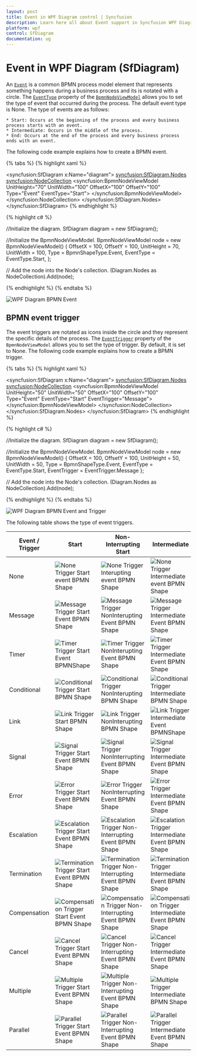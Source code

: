 ```yaml
---
layout: post
title: Event in WPF Diagram control | Syncfusion
description: Learn here all about Event support in Syncfusion WPF Diagram (SfDiagram) control, its elements and more.
platform: wpf
control: SfDiagram
documentation: ug
---
```

# Event in WPF Diagram (SfDiagram)

An [`Event`](https://help.syncfusion.com/cr/wpf/Syncfusion.UI.Xaml.Diagram.Controls.BpmnShapeType.html#fields#Event) is a common BPMN process model element that represents something happens during a business process and its is notated with a circle.
The [`EventType`](https://help.syncfusion.com/cr/wpf/Syncfusion.UI.Xaml.Diagram.BpmnNodeViewModel.html#Syncfusion_UI_Xaml_Diagram_BpmnNodeViewModel_EventType) property of the [`BpmnNodeViewModel`](https://help.syncfusion.com/cr/wpf/Syncfusion.UI.Xaml.Diagram.BpmnNodeViewModel.html) allows you to set the type of event that occurred during the process. The default event type is None.
 The type of events are as follows:

    * Start: Occurs at the beginning of the process and every business process starts with an event.
    * Intermediate: Occurs in the middle of the process.
    * End: Occurs at the end of the process and every business process ends with an event.

The following code example explains how to create a BPMN event.

{% tabs %}
{% highlight xaml %}
<!--Initialize the SfDiagram-->
<syncfusion:SfDiagram x:Name="diagram">
    <!--Initialize the Node-->
    <syncfusion:SfDiagram.Nodes>
        <!--Initialize the Node Collection-->
        <syncfusion:NodeCollection>
            <!--Initialize the BpmnNodeViewModel-->
            <syncfusion:BpmnNodeViewModel UnitHeight="70" UnitWidth="100" OffsetX="100" OffsetY="100" Type="Event" EventType="Start">
            </syncfusion:BpmnNodeViewModel>
        </syncfusion:NodeCollection>
    </syncfusion:SfDiagram.Nodes>
</syncfusion:SfDiagram>
{% endhighlight %}

{% highlight c# %}

//Initialize the diagram.
SfDiagram diagram = new SfDiagram();

//Initialize the BpmnNodeViewModel.
BpmnNodeViewModel node = new BpmnNodeViewModel()
{
  OffsetX = 100,
  OffsetY = 100,
  UnitHeight = 70,
  UnitWidth = 100,
  Type = BpmnShapeType.Event,
  EventType = EventType.Start,
};

// Add the node into the Node's collection.
(Diagram.Nodes as NodeCollection).Add(node);

{% endhighlight %}
{%  endtabs %}

![WPF Diagram BPMN Event](BPMN-Shapes-Images/wpf-diagram-bpmn-event.png)

## BPMN event trigger

The event triggers are notated as icons inside the circle and they represent the specific details of the process. The [`EventTrigger`](https://help.syncfusion.com/cr/wpf/Syncfusion.UI.Xaml.Diagram.BpmnNodeViewModel.html#Syncfusion_UI_Xaml_Diagram_BpmnNodeViewModel_EventTrigger) property of the `BpmnNodeViewModel` allows you to set the type of trigger. By default, it is set to None. The following code example explains how to create a BPMN trigger.

{% tabs %}
{% highlight xaml %}
<!--Initialize the SfDiagram-->
<syncfusion:SfDiagram x:Name="diagram">
    <!--Initialize the Node-->
    <syncfusion:SfDiagram.Nodes>
        <!--Initialize the Node Collection-->
        <syncfusion:NodeCollection>
            <!--Initialize the BpmnNodeViewModel-->
            <syncfusion:BpmnNodeViewModel UnitHeight="50" UnitWidth="50" OffsetX="100" OffsetY="100" Type="Event" EventType="Start" EventTrigger="Message">
            </syncfusion:BpmnNodeViewModel>
        </syncfusion:NodeCollection>
    </syncfusion:SfDiagram.Nodes>
</syncfusion:SfDiagram>
{% endhighlight %}

{% highlight c# %}

//Initialize the diagram.
SfDiagram diagram = new SfDiagram();

//Initialize the BpmnNodeViewModel.
BpmnNodeViewModel node = new BpmnNodeViewModel()
{
  OffsetX = 100,
  OffsetY = 100,
  UnitHeight = 50,
  UnitWidth = 50,
  Type = BpmnShapeType.Event,
  EventType = EventType.Start,
  EventTrigger = EventTrigger.Message
};

// Add the node into the Node's collection.
(Diagram.Nodes as NodeCollection).Add(node);

{% endhighlight %}
{%  endtabs %}

![WPF Diagram BPMN Event and Trigger](BPMN-Shapes-Images/wpf-diagram-bpmn-event-and-trigger.png)

The following table shows the type of event triggers.

| Event / Trigger | Start | Non-Interrupting Start | Intermediate | Non-Interrupting Intermediate | Throwing Intermediate | End |
| -------- | -------- | -------- | -------- | -------- | -------- | -------- |
| None | ![None Trigger Start event BPMN Shape](BPMN-Shapes-Images/wpf-diagram-bpmn-event.png)  | ![None Trigger Interupting event BPMN Shape](BPMN-Shapes-Images/None2.png) | ![None Trigger Intermediate event  BPMN Shape](BPMN-Shapes-Images/None3.png) | ![None Trigger NonInteruptingIntermediate BPMNShape](BPMN-Shapes-Images/None4.png) |![None Trigger Throwing Intermediate event BPMNShape](BPMN-Shapes-Images/None5.png) | ![None Trigger End event  event  BPMNShape](BPMN-Shapes-Images/None6.png) |
| Message | ![Message Trigger Start Event BPMN Shape](BPMN-Shapes-Images/wpf-diagram-bpmn-event-and-trigger.png) | ![Message Trigger NonInterupting Event BPMN Shape](BPMN-Shapes-Images/Message2.png) | ![Message Trigger Intermediate Event BPMN Shape](BPMN-Shapes-Images/Message3.png) | ![Message Trigger NonInteruptingIntermediate Event BPMN Shape](BPMN-Shapes-Images/Message4.png) |![Message Trigger ThrowingIntermediate Event BPMNShape](BPMN-Shapes-Images/Message5.png) | ![Message Trigger End Event BPMN EndShape](BPMN-Shapes-Images/Message6.png) |
| Timer | ![Timer Trigger Start Event BPMNShape](BPMN-Shapes-Images/Timer1.png) | ![Timer Trigger NonInterupting Event BPMN Shape](BPMN-Shapes-Images/Timer2.png) | ![Timer Trigger Intermediate Event BPMN Shape](BPMN-Shapes-Images/Timer3.png)|![Timer Trigger NonInteruptingIntermediate  Event BPMN Shape](BPMN-Shapes-Images/Timer4.png) |![Timer Trigger Throwing Intermediate  Event BPMN Shape](BPMN-Shapes-Images/Timer5.png) |![Timer Trigger End Event BPMN Shape](BPMN-Shapes-Images/Timer6.png) |
| Conditional | ![Conditional Trigger Start BPMN Shape](BPMN-Shapes-Images/Conditional1.png) | ![Conditional Trigger NonInterupting BPMN Shape](BPMN-Shapes-Images/Conditional2.png) | ![Conditional Trigger Intermediate BPMN Shape](BPMN-Shapes-Images/Conditional3.png) |![Conditional Trigger NonInteruptingIntermediateBPMNShape](BPMN-Shapes-Images/Conditional4.png) |![Conditional Trigger ThrowingIntermediateBPMNShape](BPMN-Shapes-Images/Conditional5.png) |![Conditional Trigger EndBPMNShape](BPMN-Shapes-Images/Conditional6.png) |
| Link | ![Link Trigger Start BPMN Shape](BPMN-Shapes-Images/Link1.png) | ![Link Trigger NonInterupting BPMN Shape](BPMN-Shapes-Images/Link2.png) |![Link Trigger Intermediate Event BPMNShape](BPMN-Shapes-Images/Link3.png) |![Link Trigger NonInteruptingIntermediateBPMNShape](BPMN-Shapes-Images/Link4.png) | ![Link Trigger ThrowingIntermediate  Event BPMN Shape](BPMN-Shapes-Images/Link5.png) |![Link Trigger EndBPMNShape](BPMN-Shapes-Images/Link6.png) |
| Signal | ![Signal Trigger Start Event BPMN Shape](BPMN-Shapes-Images/Signal1.png) | ![Signal Trigger NonInterrupting Event BPMN Shape](BPMN-Shapes-Images/Signal2.png) | ![Signal Trigger Intermediate Event BPMN Shape](BPMN-Shapes-Images/Signal3.png) | ![Signal Trigger NonInterrupting Event BPMN Shape](BPMN-Shapes-Images/Signal4.png) | ![SignalThrowing Trigger Intermediate  Event BPMN Shape](BPMN-Shapes-Images/Signal5.png) | ![Signal Trigger End Event BPMN Shape](BPMN-Shapes-Images/Signal6.png) |
| Error | ![Error Trigger Start Event BPMN Shape](BPMN-Shapes-Images/Error1.png) | ![Error Trigger NonInterrupting Event BPMN Shape](BPMN-Shapes-Images/Error2.png) | ![Error Trigger Intermediate Event BPMN Shape](BPMN-Shapes-Images/Error3.png) |![Error Trigger NonInterrupting Event BPMN Shape](BPMN-Shapes-Images/Error4.png) | ![Error Throwing Trigger Intermediate  Event BPMN Shape](BPMN-Shapes-Images/Error5.png)| ![Error Trigger End Event BPMN Shape](BPMN-Shapes-Images/Error6.png)|
| Escalation | ![Escalation Trigger Start Event BPMN Shape](BPMN-Shapes-Images/Esclation1.png) | ![Escalation  Trigger  Non-Interrupting  Event BPMN Shape](BPMN-Shapes-Images/Esclation2.png) | ![Escalation  Trigger  Intermediate  Event BPMN Shape](BPMN-Shapes-Images/Esclation3.png) | ![Escalation  Trigger Non-Interrupting  Event BPMN Shape](BPMN-Shapes-Images/Esclation4.png)| ![Escalation  Trigger  Throwing Intermediate Event  BPMN Shape](BPMN-Shapes-Images/Esclation5.png) |  ![Escalation  Trigger  End Event BPMN Shape](BPMN-Shapes-Images/Esclation6.png)|
| Termination | ![Termination Trigger Start Event BPMN Shape](BPMN-Shapes-Images/Termination1.png) | ![Termination  Trigger  Non-Interrupting  Event BPMN Shape](BPMN-Shapes-Images/Termination2.png) | ![Termination  Trigger  Intermediate  Event BPMN Shape](BPMN-Shapes-Images/Termination3.png) | ![Termination  Trigger Non-Interrupting  Event BPMN Shape](BPMN-Shapes-Images/Termination4.png) | ![Termination  Trigger  Throwing Intermediate Event  BPMN Shape](BPMN-Shapes-Images/Termination5.png) | ![Termination Trigger End  Event BPMN Shape](BPMN-Shapes-Images/Termination6.png)|
| Compensation |![Compensation  Trigger Start Event  BPMN Shape](BPMN-Shapes-Images/Compensation1.png)  | ![Compensation  Trigger  Non-Interrupting  Event BPMN Shape](BPMN-Shapes-Images/Compensation2.png) | ![Compensation Trigger Intermediate  Event BPMN Shape](BPMN-Shapes-Images/Compensation3.png) |![Compensation  Trigger Non-Interrupting  Event BPMN Shape](BPMN-Shapes-Images/Compensation4.png) | ![Compensation  Trigger  Throwing Intermediate Event  BPMN Shape](BPMN-Shapes-Images/Compensation5.png) |![Compensation  Trigger End BPMN  Event Shape](BPMN-Shapes-Images/Compensation6.png) |
| Cancel |![Cancel  Trigger Start Event  BPMN Shape](BPMN-Shapes-Images/Cancel1.png)  | ![Cancel  Trigger  Non-Interrupting  Event BPMN Shape](BPMN-Shapes-Images/Cancel2.png) | ![Cancel Trigger Intermediate  Event BPMN Shape](BPMN-Shapes-Images/Cancel3.png) |![Cancel  Trigger Non-Interrupting  Event BPMN Shape](BPMN-Shapes-Images/Cancel4.png) | ![Cancel  Trigger  Throwing Intermediate Event  BPMN Shape](BPMN-Shapes-Images/Cancel5.png)  | ![Cancel Trigger End  Event BPMN Shape](BPMN-Shapes-Images/Cancel6.png) |
| Multiple | ![Multiple Trigger Start  Event BPMN Shape](BPMN-Shapes-Images/Multiple1.png) | ![Multiple Trigger Non-Interrupting  Event BPMN Shape](BPMN-Shapes-Images/Multiple2.png)  | ![Multiple Trigger Intermediate BPMN Shape](BPMN-Shapes-Images/Multiple3.png) | ![Multiple Trigger Non-Interrupting Event BPMN Shape](BPMN-Shapes-Images/Multiple4.png) | ![Multiple Trigger  Throwing Intermediate  Event BPMN Shape](BPMN-Shapes-Images/Multiple5.png)  | ![Multiple Trigger End Event  BPMN Shape](BPMN-Shapes-Images/Multiple6.png) |
| Parallel | ![Parallel Trigger Start  Event BPMN Shape](BPMN-Shapes-Images/Parallel1.png) | ![Parallel Trigger Non-Interrupting Event  BPMN Shape](BPMN-Shapes-Images/Parallel2.png) | ![Parallel Trigger Intermediate  Event BPMN Shape](BPMN-Shapes-Images/Parallel3.png) | ![Parallel Trigger End Event  BPMN Shape](BPMN-Shapes-Images/Parallel4.png) | ![Parallel Trigger  Throwing Intermediate  Event BPMN Shape](BPMN-Shapes-Images/Parallel5.png)  | ![Parallel Trigger End Event  BPMN Shape](BPMN-Shapes-Images/Parallel6.png)  |
